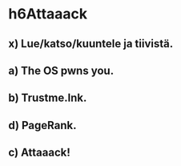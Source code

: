 # h6Attaaack

## x) Lue/katso/kuuntele ja tiivistä.

## a) The OS pwns you.

## b) Trustme.lnk.

## d) PageRank.

## c) Attaaack!


